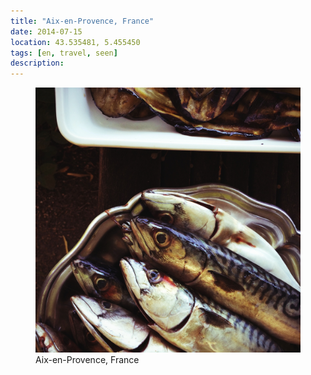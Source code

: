 ```yaml
---
title: "Aix-en-Provence, France"
date: 2014-07-15
location: 43.535481, 5.455450
tags: [en, travel, seen]
description: 
---
```


<figure>
  <img src="/assets/img/2014-07-15-aix-en-provence-france.jpeg" alt="Aix-en-Provence, France">
  <figcaption>Aix-en-Provence, France</figcaption>
</figure>

